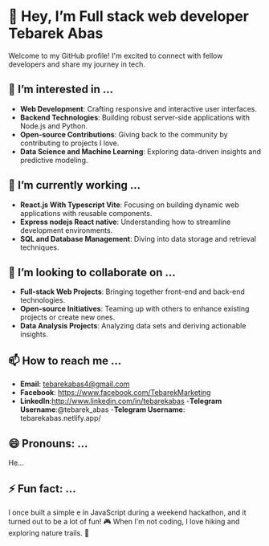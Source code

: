 # 👋 Hey, I’m Full stack web developer Tebarek Abas

Welcome to my GitHub profile! I'm excited to connect with fellow developers and share my journey in tech.

## 👀 I’m interested in ...
- **Web Development**: Crafting responsive and interactive user interfaces.
- **Backend Technologies**: Building robust server-side applications with Node.js and Python.
- **Open-source Contributions**: Giving back to the community by contributing to projects I love.
- **Data Science and Machine Learning**: Exploring data-driven insights and predictive modeling.

## 🌱 I’m currently working ...
- **React.js With Typescript Vite**: Focusing on building dynamic web applications with reusable components.
- **Express nodejs React native**: Understanding how to streamline development environments.
- **SQL and Database Management**: Diving into data storage and retrieval techniques.

## 💞️ I’m looking to collaborate on ...
- **Full-stack Web Projects**: Bringing together front-end and back-end technologies.
- **Open-source Initiatives**: Teaming up with others to enhance existing projects or create new ones.
- **Data Analysis Projects**: Analyzing data sets and deriving actionable insights.

## 📫 How to reach me ...
- **Email**: tebarekabas4@gmail.com
- **Facebook**: https://www.facebook.com/TebarekMarketing
- **LinkedIn**:http://www.linkedin.com/in/tebarekabas
-**Telegram Username**:@tebarek_abas
  -**Telegram Username**: tebarekabas.netlify.app/

## 😄 Pronouns: ...
He...
## ⚡ Fun fact: ...
I once built a simple e in JavaScript during a weekend hackathon, and it turned out to be a lot of fun! 🎮 When I'm not coding, I love hiking and exploring nature trails. 🌲
